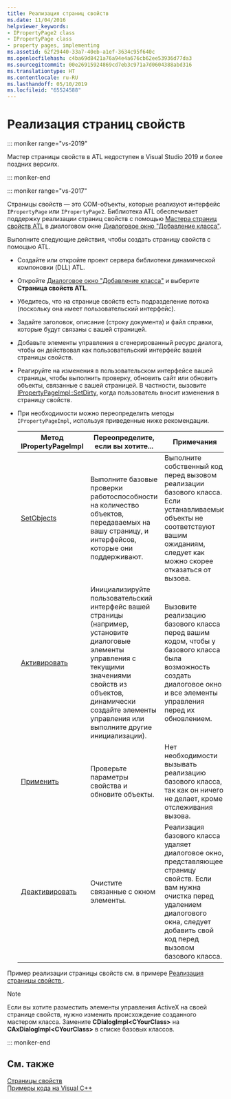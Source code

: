 ```yaml
---
title: Реализация страниц свойств
ms.date: 11/04/2016
helpviewer_keywords:
- IPropertyPage2 class
- IPropertyPage class
- property pages, implementing
ms.assetid: 62f29440-33a7-40eb-a1ef-3634c95f640c
ms.openlocfilehash: c4ba69d8421a76a94e4a676cb62ee53936d77da3
ms.sourcegitcommit: 00e26915924869cd7eb3c971a7d0604388abd316
ms.translationtype: HT
ms.contentlocale: ru-RU
ms.lasthandoff: 05/10/2019
ms.locfileid: "65524588"
---
```

# <a name="implementing-property-pages"></a>Реализация страниц свойств

::: moniker range="vs-2019"

Мастер страницы свойств в ATL недоступен в Visual Studio 2019 и более поздних версиях.

::: moniker-end

::: moniker range="vs-2017"

Страницы свойств — это COM-объекты, которые реализуют интерфейс `IPropertyPage` или `IPropertyPage2`. Библиотека ATL обеспечивает поддержку реализации страниц свойств с помощью [Мастера страниц свойств ATL](../atl/reference/atl-property-page-wizard.md) в диалоговом окне [Диалоговое окно "Добавление класса"](../ide/add-class-dialog-box.md).

Выполните следующие действия, чтобы создать страницу свойств с помощью ATL.

- Создайте или откройте проект сервера библиотеки динамической компоновки (DLL) ATL.

- Откройте [Диалоговое окно "Добавление класса"](../ide/add-class-dialog-box.md) и выберите **Страница свойств ATL**.

- Убедитесь, что на странице свойств есть подразделение потока (поскольку она имеет пользовательский интерфейс).

- Задайте заголовок, описание (строку документа) и файл справки, которые будут связаны с вашей страницей.

- Добавьте элементы управления в сгенерированный ресурс диалога, чтобы он действовал как пользовательский интерфейс вашей страницы свойств.

- Реагируйте на изменения в пользовательском интерфейсе вашей страницы, чтобы выполнить проверку, обновить сайт или обновить объекты, связанные с вашей страницей. В частности, вызовите [IPropertyPageImpl::SetDirty](../atl/reference/ipropertypageimpl-class.md#setdirty), когда пользователь вносит изменения в страницу свойств.

- При необходимости можно переопределить методы `IPropertyPageImpl`, используя приведенные ниже рекомендации.

   |Метод IPropertyPageImpl|Переопределите, если вы хотите...|Примечания|
   |------------------------------|----------------------------------|-----------|
   |[SetObjects](../atl/reference/ipropertypageimpl-class.md#setobjects)|Выполните базовые проверки работоспособности на количество объектов, передаваемых на вашу страницу, и интерфейсов, которые они поддерживают.|Выполните собственный код перед вызовом реализации базового класса. Если устанавливаемые объекты не соответствуют вашим ожиданиям, следует как можно скорее отказаться от вызова.|
   |[Активировать](../atl/reference/ipropertypageimpl-class.md#activate)|Инициализируйте пользовательский интерфейс вашей страницы (например, установите диалоговые элементы управления с текущими значениями свойств из объектов, динамически создайте элементы управления или выполните другие инициализации).|Вызовите реализацию базового класса перед вашим кодом, чтобы у базового класса была возможность создать диалоговое окно и все элементы управления перед их обновлением.|
   |[Применить](../atl/reference/ipropertypageimpl-class.md#apply)|Проверьте параметры свойства и обновите объекты.|Нет необходимости вызывать реализацию базового класса, так как он ничего не делает, кроме отслеживания вызова.|
   |[Деактивировать](../atl/reference/ipropertypageimpl-class.md#deactivate)|Очистите связанные с окном элементы.|Реализация базового класса удаляет диалоговое окно, представляющее страницу свойств. Если вам нужна очистка перед удалением диалогового окна, следует добавить свой код перед вызовом базового класса.|

Пример реализации страницы свойств см. в примере [ Реализация страницы свойств ](../atl/example-implementing-a-property-page.md).

> [!NOTE]
> Если вы хотите разместить элементы управления ActiveX на своей странице свойств, нужно изменить происхождение созданного мастером класса. Замените **CDialogImpl\<CYourClass>** на **CAxDialogImpl\<CYourClass>** в списке базовых классов.

::: moniker-end

## <a name="see-also"></a>См. также

[Страницы свойств](../atl/atl-com-property-pages.md)<br/>
[Примеры кода на Visual C++](../overview/visual-cpp-samples.md)
